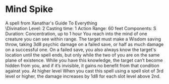 # Mind Spike
A spell from  Xanathar's Guide To Everything             
\Divination
Level:  2 
Casting time: 1 Action 
Range: 60 feet 
Components: S 
Duration: Concentration, up to 1 hour 
You reach into the mind of one creature you can see within range. The target must make a Wisdom saving throw, taking 3d8 psychic damage on a failed save, or half as much damage on a successful one. On a failed save, you also always know the target's location until the spell ends, but only while the two of you are on the same plane of existence. While you have this knowledge, the target can’t become hidden from you, and if it’s invisible, it gains no benefit from that condition against you.
At higher level
When you cast this spell using a spell slot of 3rd level or higher, the damage increases by 1d8 for each slot level above 2nd.
